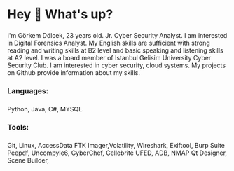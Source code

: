 <h1 align="left">Hey 👋 What's up?</h1>

###

<p align="left">I'm Görkem Dölcek, 23 years old. Jr. Cyber Security Analyst. I am interested in Digital Forensics Analyst.
 My English skills are sufficient with strong reading and writing skills at B2 level and basic speaking and
 listening skills at A2 level. I was a board member of Istanbul Gelisim University Cyber Security Club.
 I am interested in cyber security, cloud systems. My projects on Github provide information about my skills.</p>

###

<h3 align="left">Languages:</h3>

###

Python, Java, C#, MYSQL.

###

<h3 align="left"> Tools: </h3>

###

Git, Linux, AccessData FTK Imager,Volatility, Wireshark, Exiftool, Burp Suite
Peepdf, Uncompyle6, CyberChef, Cellebrite UFED, ADB, NMAP
Qt Designer, Scene Builder, 

###


### 



